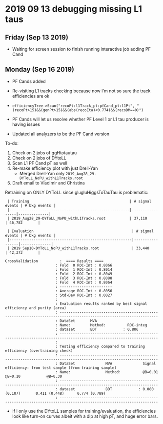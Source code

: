 # 2019 09 13 debugging missing L1 taus

## Friday (Sep 13 2019)

- Waiting for screen session to finish running interactive job adding PF Cand

## Monday (Sep 16 2019)

- PF Cands added
- Re-visiting L1 tracks checking because now I'm not so sure the track efficiencies are ok
- ```efficiencyTree->Scan("recoPt:l1Track_pt:pfCand_pt:l1Pt", "(recoPt>15)&&(genPt>15)&&(abs(recoEta)<0.774)&&(recoDM==0)")```
- PF Cands will let us resolve whether PF Level 1 or L1 tau producer is having issues

- Updated all analyzers to be the PF Cand version

To-do:
1. Check on 2 jobs of ggHtotautau 
2. Check on 2 jobs of DYtoLL
3. Scan L1 PF Cand pT as well
4. Re-make efficiency plot with just Drell-Yan
   * Merged Drell-Yan only `2019_Aug28_29-DYToLL_NoPU_withL1Tracks.root` 
5. Draft email to Vladimir and Christina


Retraining on ONLY DYToLL since glugluHiggsToTauTau is problematic:

     | Training                                              | # signal events | # bkg events |
     |-------------------------------------------------------|-----------------|--------------|
     | 2019_Aug28_29-DYToLL_NoPU_withL1Tracks.root           | 37,110          | 46,782       |
     
     | Evaluation                                             | # signal events | # bkg events |
     |--------------------------------------------------------|-----------------|--------------|
     | 2019_Sep10-DYToLL_NoPU_withL1Tracks.root               | 33,440          | 42,373       |


  ```
  CrossValidation          :  ==== Results ====
                         : Fold  0 ROC-Int : 0.8066
                         : Fold  1 ROC-Int : 0.8014
                         : Fold  2 ROC-Int : 0.8049
                         : Fold  3 ROC-Int : 0.8088
                         : Fold  4 ROC-Int : 0.8064
                         : ------------------------
                         : Average ROC-Int : 0.8056
                         : Std-Dev ROC-Int : 0.0027
                         :
                         : Evaluation results ranked by best signal efficiency and purity (area)
                         : -------------------------------------------------------------------------------------------------------------------
                         : DataSet       MVA
                         : Name:         Method:          ROC-integ
                         : dataset       BDT            : 0.806
                         : -------------------------------------------------------------------------------------------------------------------
                         :
                         : Testing efficiency compared to training efficiency (overtraining check)
                         : -------------------------------------------------------------------------------------------------------------------
                         : DataSet              MVA              Signal efficiency: from test sample (from training sample)
                         : Name:                Method:          @B=0.01             @B=0.10            @B=0.30
                         : -------------------------------------------------------------------------------------------------------------------
                         : dataset              BDT            : 0.080 (0.107)       0.411 (0.448)      0.774 (0.789)
                         : -------------------------------------------------------------------------------------------------------------------
 ```

- If I only use the DYtoLL samples for training/evaluation, the efficiencies look like
  turn-on curves albeit with a dip at high pT, and huge error bars. 
